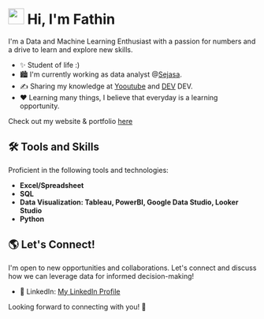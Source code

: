 <h1 class="flex"><img src="https://tva1.sinaimg.cn/large/e6c9d24egy1h1571l0uucg205k05egri.gif" width="32" />&nbsp;Hi, I'm Fathin</h1>

I'm a Data and Machine Learning Enthusiast with a passion for numbers and a drive to learn and explore new skills.

- ✨ Student of life :)
- 🏙  I'm currently working as data analyst @[Sejasa](https://sejasa.com).
- ✍ Sharing my knowledge at [Yooutube](https://www.youtube.com/@tinapyp) and [DEV](https://sejasa.com) DEV.
- ❤ Learning many things, I believe that everyday is a learning opportunity.

Check out my website & portfolio [here](http://fathinafiff.github.io/)

## 🛠️ Tools and Skills

Proficient in the following tools and technologies:

- **Excel/Spreadsheet**
- **SQL**
- **Data Visualization: Tableau, PowerBI, Google Data Studio, Looker Studio**
- **Python**

## 🌎 Let's Connect!

I'm open to new opportunities and collaborations. Let's connect and discuss how we can leverage data for informed decision-making!

- 💼 LinkedIn: [My LinkedIn Profile](https://www.linkedin.com/in/fathinafiff)

Looking forward to connecting with you! 🌟
